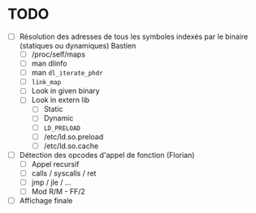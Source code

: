 # TODO

- [ ] Résolution des adresses de tous les symboles indexés par le binaire (statiques ou dynamiques) Bastien
	- [ ] /proc/self/maps
	- [ ] man dlinfo
	- [ ] man `dl_iterate_phdr`
	- [ ] `link_map`
	- [ ] Look in given binary
	- [ ] Look in extern lib
		- [ ] Static
		- [ ] Dynamic
		- [ ] `LD_PRELOAD`
		- [ ] /etc/ld.so.preload
		- [ ] /etc/ld.so.cache
- [ ] Détection des opcodes d'appel de fonction (Florian)
	- [ ] Appel recursif
	- [ ] calls / syscalls / ret
	- [ ] jmp / jle / ...
	- [ ] Mod R/M - FF/2
- [ ] Affichage finale
